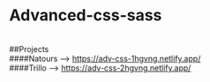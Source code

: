 # Advanced-css-sass
\
##Projects
\
####Natours --> https://adv-css-1hgvng.netlify.app/
\
####Trillo --> https://adv-css-2hgvng.netlify.app/
